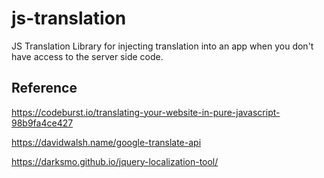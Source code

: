 # js-translation
JS Translation Library for injecting translation into an app when you don't have access to the server side code.

## Reference

https://codeburst.io/translating-your-website-in-pure-javascript-98b9fa4ce427

https://davidwalsh.name/google-translate-api

https://darksmo.github.io/jquery-localization-tool/